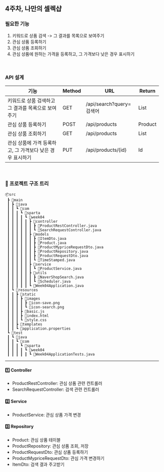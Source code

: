 ## 4주차, 나만의 셀렉샵

 ### 필요한 기능
 1. 키워드로 상품 검색 -> 그 결과를 목록으로 보여주기
 2. 관심 상품 등록하기
 3. 관심 상품 조회하기
 4. 관심 상품에 원하는 가격을 등록하고, 그 가격보다 낮은 경우 표시하기
 
 </br>
 
 ### API 설계
 
 |기능|Method|URL|Return|
|-------------|----|-------|-----|
|키워드로 상품 검색하고 그 결과를 목록으로 보여주기|GET|/api/search?query=검색어|List<ItemDto>|
|관심 상품 등록하기|POST|/api/products|Product|
|관심 상품 조회하기|GET|/api/products|List<Product>|
|관심 상품에 가격 등록하고, 그 가격보다 낮은 경우 표시하기|PUT|/api/products/{id}|Id|

  </br>
  
  
### 🌲 프로젝트 구조 트리
```
📦src
 ┣ 📂main
 ┃ ┣ 📂java
 ┃ ┃ ┗ 📂com
 ┃ ┃ ┃ ┗ 📂sparta
 ┃ ┃ ┃ ┃ ┗ 📂week04
 ┃ ┃ ┃ ┃ ┃ ┣ 📂controller
 ┃ ┃ ┃ ┃ ┃ ┃ ┣ 📜ProductRestController.java
 ┃ ┃ ┃ ┃ ┃ ┃ ┗ 📜SearchRequestController.java
 ┃ ┃ ┃ ┃ ┃ ┣ 📂models
 ┃ ┃ ┃ ┃ ┃ ┃ ┣ 📜ItemDto.java
 ┃ ┃ ┃ ┃ ┃ ┃ ┣ 📜Product.java
 ┃ ┃ ┃ ┃ ┃ ┃ ┣ 📜ProductMypriceRequestDto.java
 ┃ ┃ ┃ ┃ ┃ ┃ ┣ 📜ProductRepository.java
 ┃ ┃ ┃ ┃ ┃ ┃ ┣ 📜ProductRequestDto.java
 ┃ ┃ ┃ ┃ ┃ ┃ ┗ 📜TimeStamped.java
 ┃ ┃ ┃ ┃ ┃ ┣ 📂service
 ┃ ┃ ┃ ┃ ┃ ┃ ┗ 📜ProductService.java
 ┃ ┃ ┃ ┃ ┃ ┣ 📂utils
 ┃ ┃ ┃ ┃ ┃ ┃ ┣ 📜NaverShopSearch.java
 ┃ ┃ ┃ ┃ ┃ ┃ ┗ 📜Scheduler.java
 ┃ ┃ ┃ ┃ ┃ ┗ 📜Week04Application.java
 ┃ ┗ 📂resources
 ┃ ┃ ┣ 📂static
 ┃ ┃ ┃ ┣ 📂images
 ┃ ┃ ┃ ┃ ┣ 📜icon-save.png
 ┃ ┃ ┃ ┃ ┗ 📜icon-search.png
 ┃ ┃ ┃ ┣ 📜basic.js
 ┃ ┃ ┃ ┣ 📜index.html
 ┃ ┃ ┃ ┗ 📜style.css
 ┃ ┃ ┣ 📂templates
 ┃ ┃ ┗ 📜application.properties
 ┗ 📂test
 ┃ ┗ 📂java
 ┃ ┃ ┗ 📂com
 ┃ ┃ ┃ ┗ 📂sparta
 ┃ ┃ ┃ ┃ ┗ 📂week04
 ┃ ┃ ┃ ┃ ┃ ┗ 📜Week04ApplicationTests.java
 ```
  -----

 
#### 1️⃣ Controller
  + ProductRestController: 관심 상품 관련 컨트롤러
  + SearchRequestController: 검색 관련  컨트롤러
  
  
#### 2️⃣ Service
  + ProductService: 관심 상품 가격 변경
  

#### 3️⃣ Repository
  + Product: 관심 상품 테이블
  + ProductRepository: 관심 상품 조회, 저장
  + ProductRequestDto: 관심 상품 등록하기
  + ProductMypriceRequestDto: 관심 가격 변경하기
  + ItemDto: 검색 결과 주고받기
  
